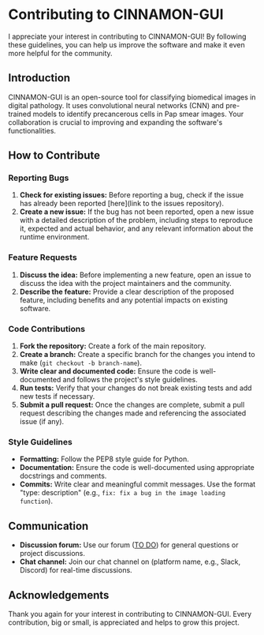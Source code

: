# Contributing to CINNAMON-GUI

I appreciate your interest in contributing to CINNAMON-GUI! By following these guidelines, you can help us improve the software and make it even more helpful for the community.

## Introduction

CINNAMON-GUI is an open-source tool for classifying biomedical images in digital pathology. It uses convolutional neural networks (CNN) and pre-trained models to identify precancerous cells in Pap smear images. Your collaboration is crucial to improving and expanding the software's functionalities.

## How to Contribute

### Reporting Bugs

1. **Check for existing issues:** Before reporting a bug, check if the issue has already been reported [here](link to the issues repository).
2. **Create a new issue:** If the bug has not been reported, open a new issue with a detailed description of the problem, including steps to reproduce it, expected and actual behavior, and any relevant information about the runtime environment.

### Feature Requests

1. **Discuss the idea:** Before implementing a new feature, open an issue to discuss the idea with the project maintainers and the community.
2. **Describe the feature:** Provide a clear description of the proposed feature, including benefits and any potential impacts on existing software.

### Code Contributions

1. **Fork the repository:** Create a fork of the main repository.
2. **Create a branch:** Create a specific branch for the changes you intend to make (`git checkout -b branch-name`).
3. **Write clear and documented code:** Ensure the code is well-documented and follows the project's style guidelines.
4. **Run tests:** Verify that your changes do not break existing tests and add new tests if necessary.
5. **Submit a pull request:** Once the changes are complete, submit a pull request describing the changes made and referencing the associated issue (if any).

### Style Guidelines

- **Formatting:** Follow the PEP8 style guide for Python.
- **Documentation:** Ensure the code is well-documented using appropriate docstrings and comments.
- **Commits:** Write clear and meaningful commit messages. Use the format "type: description" (e.g., `fix: fix a bug in the image loading function`).

## Communication

- **Discussion forum:** Use our forum ([TO DO](https://github.com/lunanfoldomics/Cinnamon-GUI/discussions/1)) for general questions or project discussions.
- **Chat channel:** Join our chat channel on (platform name, e.g., Slack, Discord) for real-time discussions.

## Acknowledgements

Thank you again for your interest in contributing to CINNAMON-GUI. Every contribution, big or small, is appreciated and helps to grow this project.

